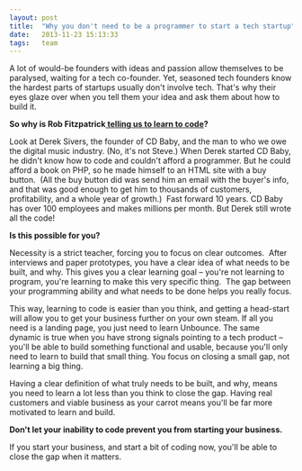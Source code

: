 ```yaml
---
layout: post
title:  "Why you don't need to be a programmer to start a tech startup"
date:   2013-11-23 15:13:33
tags:   team
---
```


A lot of would-be founders with ideas and passion allow themselves to be paralysed, waiting for a tech co-founder. Yet, seasoned tech founders know the hardest parts of startups usually don't involve tech. That's why their eyes glaze over when you tell them your idea and ask them about how to build it.

<strong>So why is Rob Fitzpatrick<a href="http://thestartuptoolkit.com/blog/2012/05/bootstrapping-should-i-learn-to-program/"> telling us to learn to code</a>?</strong>

Look at Derek Sivers, the founder of CD Baby, and the man to who we owe the digital music industry. (No, it's not Steve.) When Derek started CD Baby, he didn't know how to code and couldn't afford a programmer. But he could afford a book on PHP, so he made himself to an HTML site with a buy button.  (All the buy button did was send him an email with the buyer's info, and that was good enough to get him to thousands of customers, profitability, and a whole year of growth.)  Fast forward 10 years. CD Baby has over 100 employees and makes millions per month. But Derek still wrote all the code!

<strong>Is this possible for you?</strong>

Necessity is a strict teacher, forcing you to focus on clear outcomes.  After interviews and paper prototypes, you have a clear idea of what needs to be built, and why. This gives you a clear learning goal – you're not learning to program, you're learning to make this very specific thing.  The gap between your programming ability and what needs to be done helps you really focus.

This way, learning to code is easier than you think, and getting a head-start will allow you to get your business further on your own steam. If all you need is a landing page, you just need to learn Unbounce. The same dynamic is true when you have strong signals pointing to a tech product – you'll be able to build something functional and usable, because you'll only need to learn to build that small thing. You focus on closing a small gap, not learning a big thing.

Having a clear definition of what truly needs to be built, and why, means you need to learn a lot less than you think to close the gap. Having real customers and viable business as your carrot means you'll be far more motivated to learn and build.

<strong>Don't let your inability to code prevent you from starting your business.</strong>

If you start your business, and start a bit of coding now, you'll be able to close the gap when it matters.

&nbsp;
